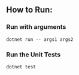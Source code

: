 ## How to Run:

### Run with arguments

```
dotnet run -- args1 args2
```

### Run the Unit Tests

```
dotnet test
```
